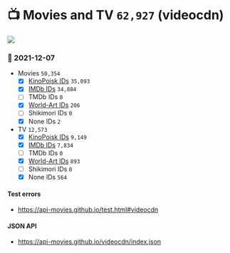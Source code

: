 # :tv: Movies and TV `62,927` (videocdn)

<a href="https://API-Movies.github.io"><img src="https://API-Movies.github.io/banner.png?cache"></a>

### :date: 2021-12-07
- Movies `50,354`
  - [x] <a href="https://API-Movies.github.io/videocdn/movie_kinopoisk_ids.json">KinoPoisk IDs</a> `35,093`
  - [x] <a href="https://API-Movies.github.io/videocdn/movie_imdb_ids.json">IMDb IDs</a> `34,884`
  - [ ] TMDb IDs `0`
  - [x] <a href="https://API-Movies.github.io/videocdn/movie_world_art_ids.json">World-Art IDs</a> `206`
  - [ ] Shikimori IDs `0`
  - [x] None IDs `2`
- TV `12,573`
  - [x] <a href="https://API-Movies.github.io/videocdn/tv_kinopoisk_ids.json">KinoPoisk IDs</a> `9,149`
  - [x] <a href="https://API-Movies.github.io/videocdn/tv_imdb_ids.json">IMDb IDs</a> `7,834`
  - [ ] TMDb IDs `0`
  - [x] <a href="https://API-Movies.github.io/videocdn/tv_world_art_ids.json">World-Art IDs</a> `893`
  - [ ] Shikimori IDs `0`
  - [x] None IDs `564`
#### Test errors
- <a href='https://api-movies.github.io/test.html#videocdn'>https://api-movies.github.io/test.html#videocdn</a>
#### JSON API
- <a href='https://api-movies.github.io/videocdn/index.json'>https://api-movies.github.io/videocdn/index.json</a>
